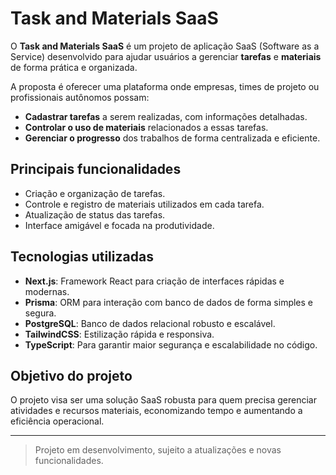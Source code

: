 # Task and Materials SaaS

O **Task and Materials SaaS** é um projeto de aplicação SaaS (Software as a Service) desenvolvido para ajudar usuários a gerenciar **tarefas** e **materiais** de forma prática e organizada.

A proposta é oferecer uma plataforma onde empresas, times de projeto ou profissionais autônomos possam:

- **Cadastrar tarefas** a serem realizadas, com informações detalhadas.
- **Controlar o uso de materiais** relacionados a essas tarefas.
- **Gerenciar o progresso** dos trabalhos de forma centralizada e eficiente.

## Principais funcionalidades
- Criação e organização de tarefas.
- Controle e registro de materiais utilizados em cada tarefa.
- Atualização de status das tarefas.
- Interface amigável e focada na produtividade.

## Tecnologias utilizadas
- **Next.js**: Framework React para criação de interfaces rápidas e modernas.
- **Prisma**: ORM para interação com banco de dados de forma simples e segura.
- **PostgreSQL**: Banco de dados relacional robusto e escalável.
- **TailwindCSS**: Estilização rápida e responsiva.
- **TypeScript**: Para garantir maior segurança e escalabilidade no código.

## Objetivo do projeto
O projeto visa ser uma solução SaaS robusta para quem precisa gerenciar atividades e recursos materiais, economizando tempo e aumentando a eficiência operacional.

---

> Projeto em desenvolvimento, sujeito a atualizações e novas funcionalidades.
